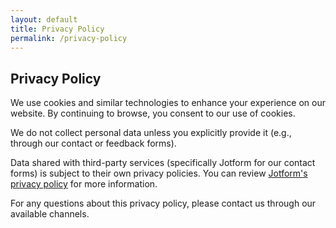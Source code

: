 ```yaml
---
layout: default
title: Privacy Policy
permalink: /privacy-policy
---
```


<section class="max-w-4xl mx-auto px-4 py-16 text-gray-900">
  <h1 class="text-h1 mb-6">Privacy Policy</h1>

  <p class="mb-4">
    We use cookies and similar technologies to enhance your experience on our website. By continuing to browse, you consent to our use of cookies.
  </p>

  <p class="mb-4">
    We do not collect personal data unless you explicitly provide it (e.g., through our contact or feedback forms).
  </p>

  <p class="mb-4">
    Data shared with third-party services (specifically Jotform for our contact forms) is subject to their own privacy policies. You can review <a href="https://www.jotform.com/privacy/" class="text-blue-600 hover:text-blue-800 underline">Jotform's privacy policy</a> for more information.
  </p>

  <p>
    For any questions about this privacy policy, please contact us through our available channels.
  </p>
</section>